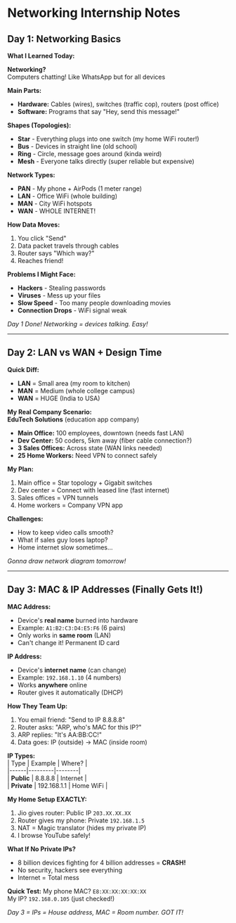# Networking Internship Notes

## Day 1: Networking Basics
**What I Learned Today:**

**Networking?**  
Computers chatting! Like WhatsApp but for all devices  

**Main Parts:**  
- **Hardware:** Cables (wires), switches (traffic cop), routers (post office)  
- **Software:** Programs that say "Hey, send this message!"  

**Shapes (Topologies):**  
- **Star** - Everything plugs into one switch (my home WiFi router!)  
- **Bus** - Devices in straight line (old school)  
- **Ring** - Circle, message goes around (kinda weird)  
- **Mesh** - Everyone talks directly (super reliable but expensive)  

**Network Types:**  
- **PAN** - My phone + AirPods (1 meter range)  
- **LAN** - Office WiFi (whole building)  
- **MAN** - City WiFi hotspots  
- **WAN** - WHOLE INTERNET!  

**How Data Moves:**  
1. You click "Send"  
2. Data packet travels through cables  
3. Router says "Which way?"  
4. Reaches friend!  

**Problems I Might Face:**  
- **Hackers** - Stealing passwords  
- **Viruses** - Mess up your files  
- **Slow Speed** - Too many people downloading movies  
- **Connection Drops** - WiFi signal weak  

*Day 1 Done! Networking = devices talking. Easy!* 

---

## Day 2: LAN vs WAN + Design Time  
**Quick Diff:**  
- **LAN** = Small area (my room to kitchen)  
- **MAN** = Medium (whole college campus)  
- **WAN** = HUGE (India to USA)  

**My Real Company Scenario:**  
**EduTech Solutions** (education app company)  
- **Main Office:** 100 employees, downtown (needs fast LAN)  
- **Dev Center:** 50 coders, 5km away (fiber cable connection?)  
- **3 Sales Offices:** Across state (WAN links needed)  
- **25 Home Workers:** Need VPN to connect safely  

**My Plan:**  
1. Main office = Star topology + Gigabit switches  
2. Dev center = Connect with leased line (fast internet)  
3. Sales offices = VPN tunnels  
4. Home workers = Company VPN app  

**Challenges:**  
- How to keep video calls smooth?  
- What if sales guy loses laptop?  
- Home internet slow sometimes...  

*Gonna draw network diagram tomorrow!* 

---

## Day 3: MAC & IP Addresses (Finally Gets It!)  
**MAC Address:**  
- Device's **real name** burned into hardware  
- Example: `A1:B2:C3:D4:E5:F6` (6 pairs)  
- Only works in **same room** (LAN)  
- Can't change it! Permanent ID card  

**IP Address:**  
- Device's **internet name** (can change)  
- Example: `192.168.1.10` (4 numbers)  
- Works **anywhere** online  
- Router gives it automatically (DHCP)  

**How They Team Up:**  
1. You email friend: "Send to IP 8.8.8.8"  
2. Router asks: "ARP, who's MAC for this IP?"  
3. ARP replies: "It's AA:BB:CC!"  
4. Data goes: IP (outside) → MAC (inside room)  

**IP Types:**  
| Type | Example | Where? |  
|------|---------|--------|  
| **Public** | 8.8.8.8 | Internet |  
| **Private** | 192.168.1.1 | Home WiFi |  

**My Home Setup EXACTLY:**  
1. Jio gives router: Public IP `203.XX.XX.XX`  
2. Router gives my phone: Private `192.168.1.5`  
3. NAT = Magic translator (hides my private IP)  
4. I browse YouTube safely!   

**What If No Private IPs?**  
- 8 billion devices fighting for 4 billion addresses = **CRASH!**  
- No security, hackers see everything  
- Internet = Total mess   

**Quick Test:** My phone MAC? `E8:XX:XX:XX:XX:XX`  
My IP? `192.168.0.105` (just checked!)  

*Day 3 = IPs = House address, MAC = Room number. GOT IT!* 
